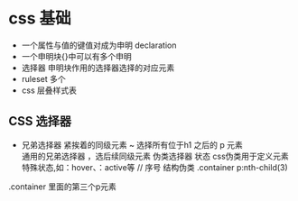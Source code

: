 # css 基础 

- 一个属性与值的键值对成为申明 declaration
- 一个申明块{}中可以有多个申明
- 选择器 申明块作用的选择器选择的对应元素
- ruleset 多个 
- css 层叠样式表

## CSS 选择器
+ 兄弟选择器 紧挨着的同级元素
~ 选择所有位于h1 之后的 p 元素  
  通用的兄弟选择器 ，选后续同级元素
伪类选择器 状态
css伪类用于定义元素特殊状态,如：hover、：active等
// 序号
结构伪类
.container p:nth-child(3)

.container 里面的第三个p元素

